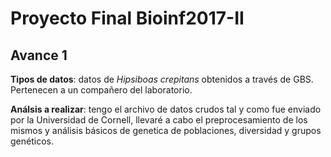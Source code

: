# Proyecto Final Bioinf2017-II

## Avance 1

**Tipos de datos**: datos de *Hipsiboas crepitans* obtenidos a través de GBS. Pertenecen a un compañero del laboratorio.

**Análsis a realizar**: tengo el archivo de datos crudos tal y como fue enviado por la Universidad de Cornell, llevaré a cabo el preprocesamiento de los mismos y análisis básicos de genetica de poblaciones, diversidad y grupos genéticos.
